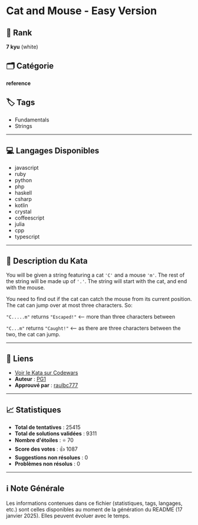# Cat and Mouse - Easy Version

## 🏅 Rank
**7 kyu** (white)

## 🗂️ Catégorie
**reference**

## 🏷️ Tags
- Fundamentals
- Strings

---

## 💻 Langages Disponibles
- javascript
- ruby
- python
- php
- haskell
- csharp
- kotlin
- crystal
- coffeescript
- julia
- cpp
- typescript

---

## 📜 Description du Kata

You will be given a string featuring a cat `'C'` and a mouse `'m'`. The rest of the string will be made up of `'.'`. The string will start with the cat, and end with the mouse.

You need to find out if the cat can catch the mouse from its current position. The cat can jump over at most three characters. So:

`"C.....m"` returns `"Escaped!"`  <-- more than three characters between

`"C...m"` returns `"Caught!"`   <-- as there are three characters between the two, the cat can jump.

---

## 🔗 Liens
- [Voir le Kata sur Codewars](https://www.codewars.com/kata/57ee24e17b45eff6d6000164)
- **Auteur** : [PG1](https://www.codewars.com/users/PG1)
- **Approuvé par** : [raulbc777](https://www.codewars.com/users/raulbc777)

---

## 📈 Statistiques
- **Total de tentatives** : 25415
- **Total de solutions validées** : 9311
- **Nombre d'étoiles** : ⭐ 70
- **Score des votes** : 👍 1087
- **Suggestions non résolues** : 0
- **Problèmes non résolus** : 0

---

## ℹ️ Note Générale
Les informations contenues dans ce fichier (statistiques, tags, langages, etc.) sont celles disponibles au moment de la génération du README (17 janvier 2025). Elles peuvent évoluer avec le temps.
